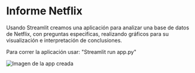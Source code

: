 # Informe Netflix
 Usando Streamlit creamos una aplicación para analizar una base de datos de Netflix, con preguntas especificas, realizando gráficos para su visualización e interpretación de conclusiones.
 
 Para correr la aplicación usar: "Streamlit run app.py"

 ![Imagen de la app creada](https://assets-global.website-files.com/5ee732bebd9839b494ff27cd/5ee732bebd98393d75ff281d_580b57fcd9996e24bc43c529.png)
